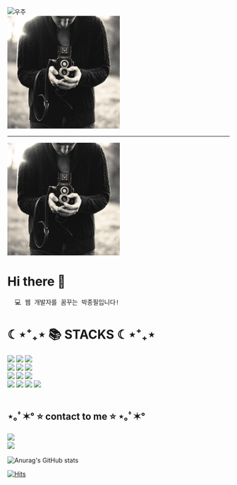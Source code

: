 
![우주](https://user-images.githubusercontent.com/50413112/105368338-c5250000-5c44-11eb-9a01-5a8c95186bba.jpg)
<br/>
![사람](https://github.com/ParkJongPil/springframework/blob/master/src/main/webapp/resources/images/m11.jpg?raw=true)
<hr/>
<p><a href="https://github.com/ParkJongPil/springframework"><img src="https://github.com/ParkJongPil/springframework/blob/master/src/main/webapp/resources/images/m11.jpg?raw=true"/></a></p>

# Hi there 👋
<pre>
  💻 웹 개발자를 꿈꾸는 박종필입니다!
</pre>

<div> <h1>☾⋆⁺₊⋆ 📚 STACKS ☾⋆⁺₊⋆ </h1> </div>

<div>
  <img src="https://img.shields.io/badge/javascript-F7DF1E?style=for-the-badge&logo=javascript&logoColor=black"> 
  <img src="https://img.shields.io/badge/java-EF2D5E?style=for-the-badge&logo=java&logoColor=white"> 
  <a href="https://github.com/ParkJongPil/food-recommendation-Site">
    <img src="https://img.shields.io/badge/spring-6DB33F?style=for-the-badge&logo=spring&logoColor=white">
  </a>
  <br/>
  <img src="https://img.shields.io/badge/html5-E34F26?style=for-the-badge&logo=html5&logoColor=white"> 
  <img src="https://img.shields.io/badge/fontawesome-339AF0?style=for-the-badge&logo=fontawesome&logoColor=white">

  <img src="https://img.shields.io/badge/jquery-0769AD?style=for-the-badge&logo=jquery&logoColor=white">
  <br/>
  <img src="https://img.shields.io/badge/mysql-4479A1?style=for-the-badge&logo=mysql&logoColor=white"> 
  <img src="https://img.shields.io/badge/apache tomcat-999999?style=for-the-badge&logo=apachetomcat&logoColor=white">
  <img src="https://img.shields.io/badge/css-02A9FF?style=for-the-badge&logo=css3&logoColor=white"> 
  <br/>
  <img src="https://img.shields.io/badge/bootstrap-7952B3?style=for-the-badge&logo=bootstrap&logoColor=white">
  <img src="https://img.shields.io/badge/github-181717?style=for-the-badge&logo=github&logoColor=white">
  <img src="https://img.shields.io/badge/JSP-FF0000?style=for-the-badge&logo=JSP&logoColor=white"> 
  <img src="https://img.shields.io/badge/W3C-3DDC84?style=for-the-badge&logo=W3C&logoColor=white">
</div>
<br/>
<h2>⋆｡ﾟ✶° ⭐ contact to me ⭐ ⋆｡ﾟ✶°</h2>
  
  <a href="https://www.instagram.com/pill_life__0801"> 
    <img src="https://img.shields.io/badge/Instagram-E4405F?style=for-the-badge&logo=Instagram&logoColor=white"/>
  </a>
  <br/>
  <a href="https://www.naver.com">
    <img src="https://img.shields.io/badge/pjp8191@naver.com-03C75A?style=for-the-badge&logo=Naver&logoColor=white"/> 
  </a>

<!--깃허브 상태(스탯-step) 등록하기 -->
![Anurag's GitHub stats](https://github-readme-stats.vercel.app/api?username=ParkJongPil&show_icons=true&theme=dark)

<!--방문자 수 확인하기  -->
[![Hits](https://hits.seeyoufarm.com/api/count/incr/badge.svg?url=https%3A%2F%2Fgithub.com%2FParkJongPil%2FParkJongPil%2Fedit%2Fmain%2FREADME.md&count_bg=%2379C83D&title_bg=%23555555&icon=&icon_color=%23E7E7E7&title=hits&edge_flat=false)](https://hits.seeyoufarm.com)


